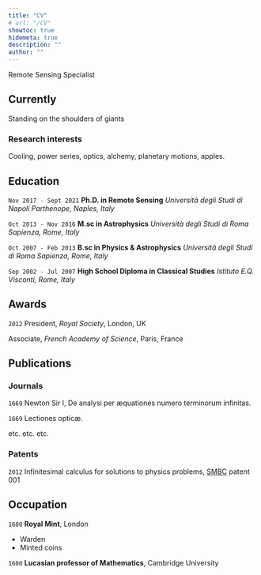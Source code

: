 ```yaml
---
title: "CV"
# url: "/CV"
showtoc: true
hidemeta: true
description: ""
author: ""
---
```


Remote Sensing Specialist


## Currently

Standing on the shoulders of giants


### Research interests

Cooling, power series, optics, alchemy, planetary motions, apples.


## Education

`Nov 2017 - Sept 2021`
__Ph.D. in Remote Sensing__
_Università degli Studi di Napoli Parthenope, Naples, Italy_

`Oct 2013 - Nov 2016`
__M.sc in Astrophysics__
_Università degli Studi di Roma Sapienza, Rome, Italy_


`Oct 2007 - Feb 2013`
__B.sc in Physics & Astrophysics__
_Università degli Studi di Roma Sapienza, Rome, Italy_

`Sep 2002 - Jul 2007`
__High School Diploma in Classical Studies__
_Istituto E.Q. Visconti, Rome, Italy_



## Awards

`2012`
President, *Royal Society*, London, UK

Associate, *French Academy of Science*, Paris, France



## Publications

<!-- A list is also available [online](http://scholar.google.co.uk/citations?user=LTOTl0YAAAAJ) -->

### Journals

`1669`
Newton Sir I, De analysi per æquationes numero terminorum infinitas. 

`1669`
Lectiones opticæ.

etc. etc. etc.

### Patents

`2012`
Infinitesimal calculus for solutions to physics problems, [SMBC](http://www.techdirt.com/articles/20121011/09312820678/if-patents-had-been-around-time-newton.shtml) patent 001


## Occupation

`1600`
__Royal Mint__, London

- Warden
- Minted coins

`1600`
__Lucasian professor of Mathematics__, Cambridge University



<!-- ### Footer

Last updated: May 2013 -->

